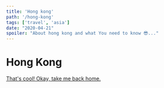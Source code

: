 ```yaml
---
title: 'Hong kong'
path: '/hong-kong'
tags: ['travel', 'asia']
date: "2020-04-21"
spoiler: "About hong kong and what You need to know 😎..."
---
```


# Hong Kong

[That's cool! Okay, take me back home.](/)
